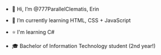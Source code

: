 - 👋 Hi, I’m @777ParallelClematis, Erin
- 🌱 I’m currently learning HTML, CSS + JavaScript
- ⭐ I'm learning C# 

- 🎓 Bachelor of Information Technology student (2nd year!)
